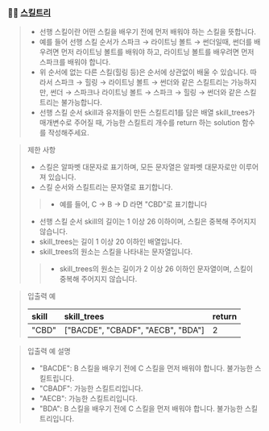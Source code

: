 ### 🧑‍💻 [스킬트리](https://programmers.co.kr/learn/courses/30/lessons/49993)

> - 선행 스킬이란 어떤 스킬을 배우기 전에 먼저 배워야 하는 스킬을 뜻합니다.
> - 예를 들어 선행 스킬 순서가 스파크 → 라이트닝 볼트 → 썬더일때, 썬더를 배우려면 먼저 라이트닝 볼트를 배워야 하고, 라이트닝 볼트를 배우려면 먼저 스파크를 배워야 합니다.
> - 위 순서에 없는 다른 스킬(힐링 등)은 순서에 상관없이 배울 수 있습니다. 따라서 스파크 → 힐링 → 라이트닝 볼트 → 썬더와 같은 스킬트리는 가능하지만, 썬더 → 스파크나 라이트닝 볼트 → 스파크 → 힐링 → 썬더와 같은 스킬트리는 불가능합니다.
> - 선행 스킬 순서 skill과 유저들이 만든 스킬트리1를 담은 배열 skill_trees가 매개변수로 주어질 때, 가능한 스킬트리 개수를 return 하는 solution 함수를 작성해주세요.

> 제한 사항
>
> - 스킬은 알파벳 대문자로 표기하며, 모든 문자열은 알파벳 대문자로만 이루어져 있습니다.
> - 스킬 순서와 스킬트리는 문자열로 표기합니다.
> > - 예를 들어, C → B → D 라면 "CBD"로 표기합니다
> - 선행 스킬 순서 skill의 길이는 1 이상 26 이하이며, 스킬은 중복해 주어지지 않습니다.
> - skill_trees는 길이 1 이상 20 이하인 배열입니다.
> - skill_trees의 원소는 스킬을 나타내는 문자열입니다.
> > - skill_trees의 원소는 길이가 2 이상 26 이하인 문자열이며, 스킬이 중복해 주어지지 않습니다.

> 입출력 예
> 
> |skill|skill_trees|return|
> |:---|:---|:---|
> |"CBD"|["BACDE", "CBADF", "AECB", "BDA"]|2|

> 입출력 예 설명
>
> - "BACDE": B 스킬을 배우기 전에 C 스킬을 먼저 배워야 합니다. 불가능한 스킬트립니다.
> - "CBADF": 가능한 스킬트리입니다.
> - "AECB": 가능한 스킬트리입니다.
> - "BDA": B 스킬을 배우기 전에 C 스킬을 먼저 배워야 합니다. 불가능한 스킬트리입니다.